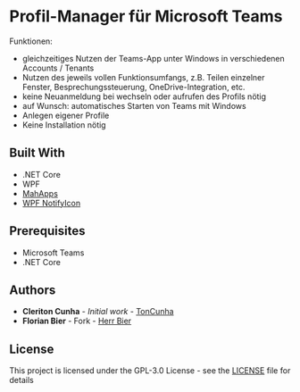 # Profil-Manager für Microsoft Teams

Funktionen: 
* gleichzeitiges Nutzen der Teams-App unter Windows in verschiedenen Accounts / Tenants
* Nutzen des jeweils vollen Funktionsumfangs, z.B. Teilen einzelner Fenster, Besprechungssteuerung, OneDrive-Integration, etc. 
* keine Neuanmeldung bei wechseln oder aufrufen des Profils nötig
* auf Wunsch: automatisches Starten von Teams mit Windows
* Anlegen eigener Profile
* Keine Installation nötig



## Built With
* .NET Core
* WPF
* [MahApps](https://mahapps.com/)
* [WPF NotifyIcon](https://github.com/hardcodet/wpf-notifyicon)

## Prerequisites

* Microsoft Teams
* .NET Core


## Authors

* **Cleriton Cunha** - *Initial work* - [TonCunha](https://github.com/TonCunha)
* **Florian Bier** - Fork - [Herr Bier](https://github.com/HerrBier)

## License

This project is licensed under the GPL-3.0 License - see the [LICENSE](LICENSE) file for details
